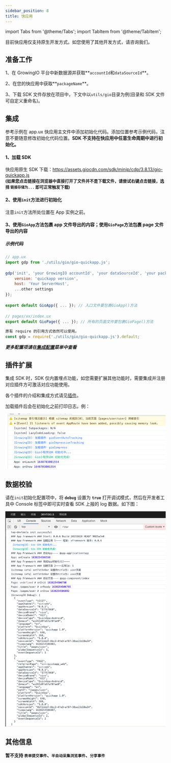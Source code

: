 ```yaml
---
sidebar_position: 8
title: 快应用
---
```


import Tabs from '@theme/Tabs';
import TabItem from '@theme/TabItem';

目前快应用仅支持原生开发方式。如您使用了其他开发方式，请咨询我们。

## 准备工作

1、在 GrowingIO 平台中新数据源并获取**`accountId`和`dataSourceId`**。

2、在您的快应用中获取**`packageName`**。

3、下载 SDK 文件存放在项目中，下文中以`utils/gio`目录为例(目录和 SDK 文件可自定义重命名)。

## 集成

参考示例在 app.ux 快应用主文件中添加初始化代码。添加位置参考示例代码，注意不要随意修改初始化代码位置。**SDK 不支持在快应用中任意生命周期中进行初始化。**

#### 1、加载 SDK

快应用原生 SDK 下载：<https://assets.giocdn.com/sdk/minip/cdp/3.8.13/gio-quickapp.js><br/>
**<font size="2">(如果您点击链接在浏览器中直接打开了文件并不是下载文件，请尝试右键点击链接，选择 `链接存储为...` 即可正常触发下载)</font>**

#### 2、使用`init`方法进行初始化

注意`init`方法所处位置在 App 实例之前。

#### 3、使用`GioApp`方法包裹 app 文件导出的内容；使用`GioPage`方法包裹 page 文件导出的内容

##### 示例代码

```js
// app.ux
import gdp from './utils/gio/gio-quickapp.js';

gdp('init', 'your GrowingIO accountId', 'your dataSourceId', 'your packageName', {
    version: 'quickapp version',
    host: 'Your ServerHost',
    ...other settings
});

export default GioApp({ ... }); // 入口文件要包裹GioApp()方法

// pages/xx/index.ux
export default GioPage({ ... }); // 所有的页面文件要包裹GioPage()方法
```

```js
原有 require 的引用方式依然可以使用。
const gdp = require('./utils/gio/gio-quickapp.js').default;
```

**_更多配置项请在[集成配置](/docs/miniprogram/3.8/initSettings)菜单中查看_**

## 插件扩展

集成 SDK 时，SDK 仅内置埋点功能，如您需要扩展其他功能时，需要集成并注册对应插件方可激活对应功能使用。

各个插件的介绍和集成方式请见[插件](/docs/miniprogram/3.8/plugins)。

加载插件后会在初始化之前打印日志。例：

![debugLog](/img/miniprogram/plugin_debug.png)

## 数据校验

请在`init`初始化配置项中，将 **`debug`** 设置为 **`true`** 打开调试模式，然后在开发者工具中 Console 标签中即可实时查看 SDK 上报的 log 数据。如下图：

![debugLog](/img/miniprogram/quickapp_debug.png)

## 其他信息

**暂不支持 `表单提交事件`、`半自动采集浏览事件`、`分享事件`**
